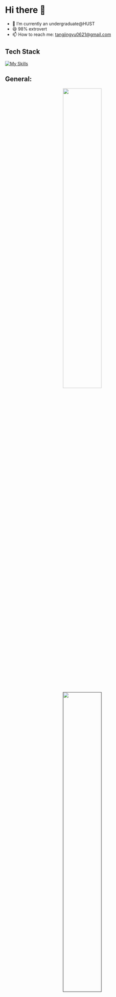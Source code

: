 # Hi there 👋

- 🔭 I’m currently an undergraduate@HUST
- 😄 98% extrovert
- 📫 How to reach me: tangjingyu0621@gmail.com
  
<!--
- ⚡ Fun fact: ...
- 🌱 I’m currently learning ...
- 👯 I’m looking to collaborate on ...
- 🤔 I’m looking for help with ...
- 💬 Ask me about ...
-->

## Tech Stack
[![My Skills](https://skillicons.dev/icons?i=c,py,js,ts,react,vue,html,css,sass,nodejs,mysql,d3)](https://skillicons.dev)


## General:

<p align="center">
  <a href="https://www.volcano621.fun/">
    <img width="50%" src="https://github-readme-stats.vercel.app/api?username=volcano621&count_private=true&hide_border=true" />
  </a>
</p>

<p align="center">
  <a href="">
    <img width="50%" src="https://github-readme-stats.vercel.app/api/top-langs/?username=volcano621&layout=donut&langs_count=8&hide_border=true&size_weight=0.5&count_weight=0.5" />
  </a>
</p>

## Visitors:

<p align="center">
  <img alt="ViewCount" src="https://views.whatilearened.today/views/github/volcano621/volcano621.svg" />
</p>


